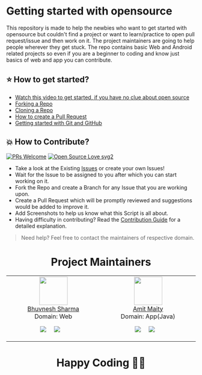# Getting started with opensource
This repository is made to help the newbies who want to get started with opensource but couldn't find a project or want to learn/practice to open pull request/issue and then work on it. The project maintainers are going to help people wherever they get stuck.
The repo contains basic Web and Android related projects so even if you are a beginner to coding and know just basics of web and app you can contribute.

## ⭐ How to get started?

- [Watch this video to get started, if you have no clue about open source](https://youtu.be/SL5KKdmvJ1U)
- [Forking a Repo](https://help.github.com/en/github/getting-started-with-github/fork-a-repo)
- [Cloning a Repo](https://help.github.com/en/desktop/contributing-to-projects/creating-a-pull-request)
- [How to create a Pull Request](https://opensource.com/article/19/7/create-pull-request-github)
- [Getting started with Git and GitHub](https://towardsdatascience.com/getting-started-with-git-and-github-6fcd0f2d4ac6)

## 💥 How to Contribute?

[![PRs Welcome](https://img.shields.io/badge/PRs-welcome-brightgreen.svg?style=flat-square)](http://makeapullrequest.com)
[![Open Source Love svg2](https://badges.frapsoft.com/os/v2/open-source.svg?v=103)](https://github.com/ellerbrock/open-source-badges/)

- Take a look at the Existing [Issues](https://github.com/DevilsAutumn/Hacktoberfest22/issues) or create your own Issues!
- Wait for the Issue to be assigned to you after which you can start working on it.
- Fork the Repo and create a Branch for any Issue that you are working upon.
- Create a Pull Request which will be promptly reviewed and suggestions would be added to improve it.
- Add Screenshots to help us know what this Script is all about.
- Having difficulty in contributing? Read the [Contribution Guide](https://github.com/DevilsAutumn/Hacktoberfest22/blob/main/CONTRIBUTING.md) for a detailed explanation.

> Need help? Feel free to contact the maintainers of respective domain.

<h1 align=center> Project Maintainers </h1>

<table><tbody><tr><td align="center" valign="top" width="11%">
<a href="https://github.com/DevilsAutumn">
<img src="https://avatars.githubusercontent.com/u/83907321?s=96&v=4" width="75" height="75"><br />
Bhuvnesh Sharma
</a><br>
Domain: Web
<p align="center">
  <a target="_blank"href="https://www.linkedin.com/in/bhuvnesh-sharma-a7560a203/"><img src="https://img.shields.io/badge/linkedin-%230077B5.svg?&style=for-the-badge&logo=linkedin&logoColor=white" /></a>&nbsp;&nbsp;&nbsp;&nbsp;
  <a href="mailto:bhuvnesh875@gmail.com"><img src="https://img.shields.io/badge/gmail-%23D14836.svg?&style=for-the-badge&logo=gmail&logoColor=white" /></a>&nbsp;&nbsp;&nbsp;&nbsp;
</p>
</td><td align="center" valign="top" width="11%">
<a href="https://github.com/maityamit">
<img src="https://avatars.githubusercontent.com/u/74618071?v=4" width="75" height="75"><br />
Amit Maity
</a><br>
Domain: App(Java)
<p align="center">
  <a target="_blank"href="https://www.linkedin.com/in/maityamit/"><img src="https://img.shields.io/badge/linkedin-%230077B5.svg?&style=for-the-badge&logo=linkedin&logoColor=white" /></a>&nbsp;&nbsp;&nbsp;&nbsp;
  <a href="mailto:maityamit308@gmail.com"><img src="https://img.shields.io/badge/gmail-%23D14836.svg?&style=for-the-badge&logo=gmail&logoColor=white" /></a>&nbsp;&nbsp;&nbsp;&nbsp;
</p>
</td></tr></tbody></table>

<h1 align=center>Happy Coding 👨‍💻 </h1>

